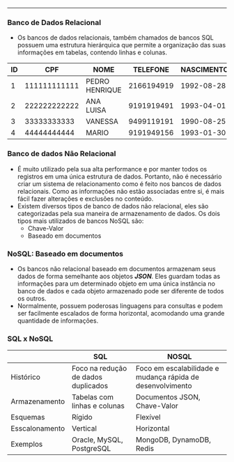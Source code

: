 ___
### Banco de Dados Relacional
- Os bancos de dados relacionais, também chamados de bancos SQL possuem uma estrutura hierárquica que permite a organização das suas informações em tabelas, contendo linhas e colunas.

| ID  | CPF          | NOME           | TELEFONE   | NASCIMENTO |
| --- | ------------ | -------------- | ---------- | ---------- |
| 1   | 111111111111 | PEDRO HENRIQUE | 2166194919 | 1992-08-28 |
| 2   | 222222222222 | ANA LUISA      | 9191919491 | 1993-04-01 |
| 3   | 33333333333  | VANESSA        | 9499119191 | 1990-08-25 |
| 4   | 44444444444  | MARIO          | 9191949156 | 1993-01-30 |

### Banco de dados Não Relacional
- É muito utilizado pela sua alta performance e por manter todos os registros em uma única estrutura de dados. Portanto, não é necessário criar um sistema de relacionamento como é feito nos bancos de dados relacionais. Como as informações não estão associadas entre si, é mais fácil fazer alterações e exclusões no conteúdo.
- Existem diversos tipos de banco de dados não relacional, eles são categorizadas pela sua maneira de armazenamento de dados. Os dois tipos mais utilizados de bancos NoSQL são:
	- Chave-Valor
	- Baseado em documentos

### NoSQL: Baseado em documentos
- Os bancos não relacional baseado  em documentos armazenam seus dados de forma semelhante aos objetos ***JSON***. Eles guardam todas as informações para um determinado objeto em uma única instância no banco de dados e cada objeto armazenado pode ser diferente de todos os outros.
- Normalmente, possuem poderosas linguagens para consultas e podem ser facilmente escalados de forma horizontal, acomodando uma grande quantidade de informações.

### SQL x NoSQL

|                | SQL                                 | NOSQL                                                      |
| -------------- | ----------------------------------- | ---------------------------------------------------------- |
| Histórico      | Foco na redução de dados duplicados | Foco em escalabilidade e mudança rápida de desenvolvimento |
| Armazenamento  | Tabelas com linhas e colunas        | Documentos JSON, Chave-Valor                               |
| Esquemas       | Rígido                              | Flexível                                                   |
| Esscalonamento | Vertical                            | Horizontal                                                 |
| Exemplos       | Oracle, MySQL, PostgreSQL           | MongoDB, DynamoDB, Redis                                   |
